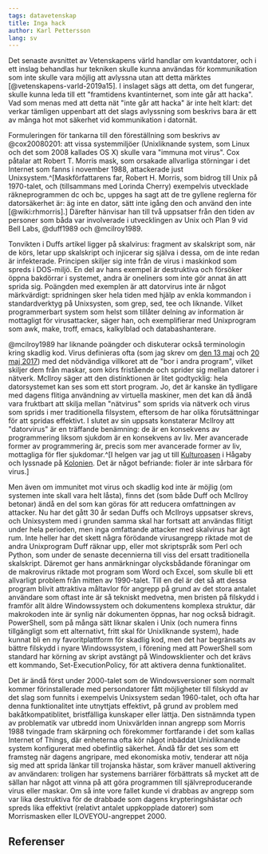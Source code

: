 ```yaml
---
tags: datavetenskap
title: Inga hack
author: Karl Pettersson
lang: sv
---
```


Det senaste avsnittet av Vetenskapens värld handlar om kvantdatorer,
och i ett inslag behandlas hur tekniken skulle kunna användas för
kommunikation som inte skulle vara möjlig att avlyssna utan att detta
märktes [@vetenskapens-varld-2019a15]. I inslaget sägs att detta, om
det fungerar, skulle kunna leda till ett "framtidens kvantinternet,
som inte går att hacka". Vad som menas med att detta nät "inte går att
hacka" är inte helt klart: det verkar tämligen uppenbart att det slags
avlyssning som beskrivs bara är ett av många hot mot säkerhet vid
kommunikation i datornät.

Formuleringen för tankarna till den föreställning som beskrivs av
@cox20080201: att vissa systemmiljöer (Unixliknande system, som Linux
och det som 2008 kallades OS X) skulle vara "immuna mot virus". Cox
påtalar att Robert T. Morris mask, som orsakade allvarliga störningar
i det Internet som fanns i november 1988, attackerade just
Unixsystem.^[Maskförfattarens far, Robert H. Morris, som bidrog till
Unix på 1970-talet, och (tillsammans med Lorinda Cherry) exempelvis
utvecklade räkneprogrammen dc och bc, uppges ha sagt att de tre
gyllene reglerna för datorsäkerhet är: äg inte en dator, sätt inte
igång den och använd den inte [@wiki:rhmorris].] Därefter hänvisar han
till två uppsatser från den tiden av personer som båda var involverade
i utvecklingen av Unix och Plan 9 vid Bell Labs, @duff1989 och
@mcilroy1989.

Tonvikten i Duffs artikel ligger på skalvirus: fragment av skalskript
som, när de körs, letar upp skalskript och injicerar sig själva i
dessa, om de inte redan är infekterade. Principen skiljer sig inte
från de virus i maskinkod som spreds i DOS-miljö. En del av hans
exempel är destruktiva och försöker öppna bakdörrar i systemet, andra
är oneliners som inte gör annat än att sprida sig. Poängden med
exemplen är att datorvirus inte är något märkvärdigt: spridningen sker
hela tiden med hjälp av enkla kommandon i standardverktyg på
Unixsysten, som grep, sed, tee och liknande. Vilket programmerbart
system som helst som tillåter delning av information är mottagligt för
virusattacker, säger han, och exemplifierar med Unixprogram som awk,
make, troff, emacs, kalkylblad och databashanterare.

@mcilroy1989 har liknande poängder och diskuterar också terminologin
kring skadlig kod. Virus definieras ofta (som jag skrev om [den 13
maj](2017-05-13-mask.html) och [20 maj 2017](2017-05-20-skadlig.html))
med det nödvändiga villkoret att de "bor i andra program", vilket
skiljer dem från maskar, som körs fristående och sprider sig mellan
datorer i nätverk. McIlroy säger att den distinktionen är litet
godtycklig: hela datorsystemet kan ses som ett stort program. Jo, det
är kanske än tydligare med dagens flitiga användning av virtuella
maskiner, men det kan då ändå vara fruktbart att skilja mellan
"nätvirus" som sprids via nätverk och virus som sprids i mer
traditionella filsystem, eftersom de har olika förutsättningar för att
spridas effektivt. I slutet av sin uppsats konstaterar McIlroy att
"datorvirus" är en träffande benämning: de är en konsekvens av
programmering liksom sjukdom är en konsekvens av liv. Mer avancerade
former av programmering är, precis som mer avancerade former av liv,
mottagliga för fler sjukdomar.^[I helgen var jag ut till
[Kulturoasen](http://www.kulturoasen.se/) i Hågaby och lyssnade på
[Kolonien](http://kolonien.nu/). Det är något befriande: fioler är
inte sårbara för virus.]

Men även om immunitet mot virus och skadlig kod inte är möjlig (om
systemen inte skall vara helt låsta), finns det (som både Duff och
McIlroy betonar) ändå en del som kan göras för att reducera
omfattningen av attacker. Nu har det gått 30 år sedan Duffs och
McIlroys uppsatser skrevs, och Unixsystem med i grunden samma skal har
fortsatt att användas flitigt under hela perioden, men inga omfattande
attacker med skalvirus har ägt rum. Inte heller har det skett några
förödande virusangrepp riktade mot de andra Unixprogram Duff räknar
upp, eller mot skriptspråk som Perl och Python, som under de senaste
decennierna till viss del ersatt traditionella skalskript. Däremot ger
hans anmärkningar olycksbådande föraningar om de makrovirus riktade
mot program som Word och Excel, som skulle bli ett allvarligt problem
från mitten av 1990-talet. Till en del är det så att dessa program
blivit attraktiva måltavlor för angrepp på grund av det stora antalet
användare som oftast inte är så tekniskt medvetna, men bristen på
filskydd i framför allt äldre Windowssystem och dokumentens komplexa
struktur, där makrokoden inte är synlig när dokumenten öppnas, har nog
också bidragit. PowerShell, som på många sätt liknar skalen i Unix
(och numera finns tillgängligt som ett alternativt, fritt skal för
Unixliknande system), hade kunnat bli en ny favoritplattform för
skadlig kod, men det har begränsats av bättre filskydd i nyare
Windowssystem, i förening med att PowerShell som standard har körning av
skript avstängt på Windowsklienter och det krävs ett kommando,
Set-ExecutionPolicy, för att aktivera denna funktionalitet.

Det är ändå först under 2000-talet som de Windowsversioner som normalt
kommer förinstallerade med persondatorer fått möjligheter till
filskydd av det slag som funnits i exempelvis Unixsystem sedan
1960-talet, och ofta har denna funktionalitet inte utnyttjats
effektivt, på grund av problem med bakåtkompatiblitet, bristfälliga
kunskaper eller lättja. Den sistnämnda typen av problematik var
utbredd inom Unixvärlden innan angrepp som Morris 1988 tvingade fram
skärpning och förekommer fortfarande i det som kallas Internet of
Things, där enheterna ofta kör något inbäddat Unixliknande system
konfigurerat med obefintlig säkerhet. Ändå får det ses som ett
framsteg när dagens angripare, med ekonomiska motiv, tenderar att nöja
sig med att sprida länkar till trojanska hästar, som kräver manuell
aktivering av användaren: troligen har systemens barriärer förbättrats
så mycket att de sällan har något att vinna på att göra programmen
till självreproducerande virus eller maskar. Om så inte vore fallet
kunde vi drabbas av angrepp som var lika destruktiva för de drabbade
som dagens krypteringshästar *och* spreds lika effektivt (relativt
antalet uppkopplade datorer) som Morrismasken eller ILOVEYOU-angreppet
2000.

## Referenser

